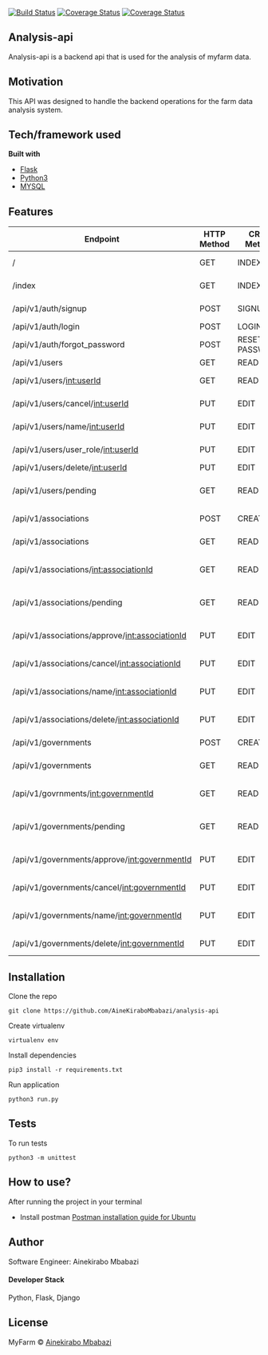
[![Build Status](https://travis-ci.org/AineKiraboMbabazi/analysis-api.svg?branch=users)](https://travis-ci.org/AineKiraboMbabazi/analysis-api)
[![Coverage Status](https://coveralls.io/repos/github/AineKiraboMbabazi/analysis-api/badge.svg?branch=master)](https://coveralls.io/github/AineKiraboMbabazi/analysis-api?branch=master)
[![Coverage Status](https://coveralls.io/repos/github/AineKiraboMbabazi/analysis-api/badge.svg?branch=users)](https://coveralls.io/github/AineKiraboMbabazi/analysis-api?branch=users)

## Analysis-api
Analysis-api is a backend api that is used for the analysis of myfarm data.

## Motivation
This API was designed to handle the backend operations for the farm data analysis system.

## Tech/framework used


<b>Built with</b>
- [Flask](http://flask.pocoo.org/docs/1.0/)
- [Python3](https://docs.python.org/3/)
- [MYSQL](https://www.mysql.com/)


## Features

|Endpoint   |  HTTP Method  |CRUD Method   |Result   |  
|---|---|---|---|
| / |GET   |INDEX   |  Loads the home page |
| /index  |GET   |INDEX   |  Loads the home page |
| /api/v1/auth/signup  |POST   |SIGNUP   |  Creates a user | 
| /api/v1/auth/login  |POST   |LOGIN   |   User login|  
| /api/v1/auth/forgot_password  |POST   |  RESET PASSWORD |   Reset Password|  
| /api/v1/users  |GET   |READ   |   Get all users| 
| /api/v1/users/<int:userId>  |GET   |READ   |   Get single user|
| /api/v1/users/cancel/<int:userId>  |PUT   |EDIT   |   Cancel single user|
| /api/v1/users/name/<int:userId>  |PUT   |EDIT   |   Update user name|
| /api/v1/users/user_role/<int:userId>  |PUT   |EDIT   |   Update user role|
| /api/v1/users/delete/<int:userId>  |PUT   |EDIT   |   Delete user |
| /api/v1/users/pending  |GET   |READ   |   Get all pending user accounts| 
| /api/v1/associations  |POST   |CREATE   |  Creates an association | 
| /api/v1/associations  |GET   |READ   |  Gets all associations |
| /api/v1/associations/<int:associationId> |GET   |READ   |  Fetch a single association | 
| /api/v1/associations/pending  |GET   |READ   |  Fetch pending associations |
| /api/v1/associations/approve/<int:associationId> |PUT   |EDIT   |  Approve association creation | 
| /api/v1/associations/cancel/<int:associationId> |PUT   |EDIT   |  cancel association  | 
| /api/v1/associations/name/<int:associationId> |PUT   |EDIT   |  Update association name  |
| /api/v1/associations/delete/<int:associationId> |PUT   |EDIT   |  Delete association   | 
| /api/v1/governments  |POST   |CREATE   |  Creates an government | 
| /api/v1/governments  |GET   |READ   |  Get all governments |
| /api/v1/govrnments/<int:governmentId> |GET   |READ   |  Fetch a single government |
| /api/v1/governments/pending  |GET   |READ   |  Fetch pending governments | 
| /api/v1/governments/approve/<int:governmentId> |PUT   |EDIT   |  Approve government creation | 
| /api/v1/governments/cancel/<int:governmentId> |PUT   |EDIT   |  cancel government  |
| /api/v1/governments/name/<int:governmentId> |PUT   |EDIT   |  Update government name  |
| /api/v1/governments/delete/<int:governmentId> |PUT   |EDIT   |  Delete government   | 

## Installation
Clone the repo
```
git clone https://github.com/AineKiraboMbabazi/analysis-api
```
Create virtualenv
```
virtualenv env
```
Install dependencies
```
pip3 install -r requirements.txt
```
Run application
```
python3 run.py
```

## Tests 
To run tests
```
python3 -m unittest
```

## How to use?
After running the project in your terminal
- Install postman
[Postman installation guide for Ubuntu](http://ubuntuhandbook.org/index.php/2018/09/install-postman-app-easily-via-snap-in-ubuntu-18-04/)

## Author
Software Engineer: Ainekirabo Mbabazi
#### Developer Stack
Python, Flask, Django

## License

MyFarm © [Ainekirabo Mbabazi]()
